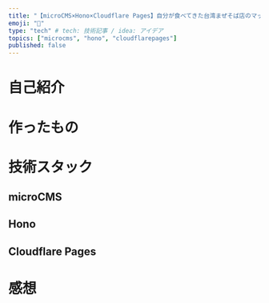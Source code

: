```yaml
---
title: "【microCMS×Hono×Cloudflare Pages】自分が食べてきた台湾まぜそば店のマップアプリを作る"
emoji: "🍜"
type: "tech" # tech: 技術記事 / idea: アイデア
topics: ["microcms", "hono", "cloudflarepages"]
published: false
---
```


# 自己紹介

# 作ったもの

# 技術スタック

## microCMS

## Hono

## Cloudflare Pages

# 感想
